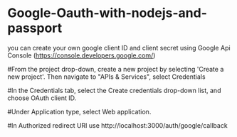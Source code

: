 # Google-Oauth-with-nodejs-and-passport

you can create your own google client ID and client secret using Google Api Console (https://console.developers.google.com/)

#From the project drop-down, create a new project by selecting 'Create a new project'. Then navigate to "APIs & Services", select Credentials

#In the Credentials tab, select the Create credentials drop-down list, and choose OAuth client ID.

#Under Application type, select Web application.

#In Authorized redirect URI use http://localhost:3000/auth/google/callback
